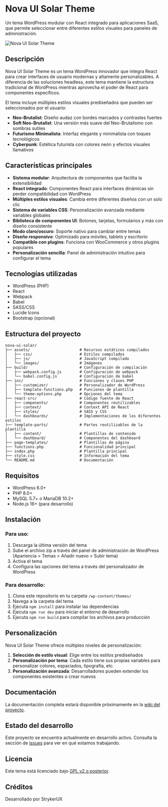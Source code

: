 # Nova UI Solar Theme

Un tema WordPress modular con React integrado para aplicaciones SaaS, que permite seleccionar entre diferentes estilos visuales para paneles de administración.

![Nova UI Solar Theme](https://via.placeholder.com/1200x600?text=Nova+UI+Solar+Theme)

## Descripción

Nova UI Solar Theme es un tema WordPress innovador que integra React para crear interfaces de usuario modernas y altamente personalizables. A diferencia de las soluciones headless, este tema mantiene la estructura tradicional de WordPress mientras aprovecha el poder de React para componentes específicos.

El tema incluye múltiples estilos visuales prediseñados que pueden ser seleccionados por el usuario:

- **Neo-Brutalist**: Diseño audaz con bordes marcados y contrastes fuertes
- **Soft Neo-Brutalist**: Una versión más suave del Neo-Brutalismo con sombras sutiles
- **Futurismo Minimalista**: Interfaz elegante y minimalista con toques tecnológicos
- **Cyberpunk**: Estética futurista con colores neón y efectos visuales llamativos

## Características principales

- **Sistema modular**: Arquitectura de componentes que facilita la extensibilidad
- **React integrado**: Componentes React para interfaces dinámicas sin perder compatibilidad con WordPress
- **Múltiples estilos visuales**: Cambia entre diferentes diseños con un solo clic
- **Sistema de variables CSS**: Personalización avanzada mediante variables globales
- **Biblioteca de componentes UI**: Botones, tarjetas, formularios y más con diseño consistente
- **Modo claro/oscuro**: Soporte nativo para cambiar entre temas
- **Diseño responsivo**: Optimizado para móviles, tablets y escritorio
- **Compatible con plugins**: Funciona con WooCommerce y otros plugins populares
- **Personalización sencilla**: Panel de administración intuitivo para configurar el tema

## Tecnologías utilizadas

- WordPress (PHP)
- React
- Webpack
- Babel
- SASS/CSS
- Lucide Icons
- Bootstrap (opcional)

## Estructura del proyecto

```
nova-ui-solar/
├── assets/                      # Recursos estáticos compilados
│   ├── css/                     # Estilos compilados
│   ├── js/                      # JavaScript compilado
│   └── images/                  # Imágenes 
├── build/                       # Configuración de compilación
│   ├── webpack.config.js        # Configuración de webpack
│   └── babel.config.js          # Configuración de babel
├── inc/                         # Funciones y clases PHP
│   ├── customizer/              # Personalizador de WordPress
│   ├── template-functions.php   # Funciones de plantilla
│   └── theme-options.php        # Opciones del tema
├── react-src/                   # Código fuente de React
│   ├── components/              # Componentes reutilizables
│   ├── context/                 # Context API de React
│   ├── styles/                  # SASS y CSS
│   └── dashboards/              # Implementaciones de los diferentes estilos
├── template-parts/              # Partes reutilizables de la plantilla
│   ├── content/                 # Plantillas de contenido
│   └── dashboard/               # Componentes del dashboard
├── page-templates/              # Plantillas de página
├── functions.php                # Funcionalidad principal
├── index.php                    # Plantilla principal
├── style.css                    # Información del tema
└── README.md                    # Documentación
```

## Requisitos

- WordPress 6.0+
- PHP 8.0+
- MySQL 5.7+ o MariaDB 10.2+
- Node.js 16+ (para desarrollo)

## Instalación

### Para uso:

1. Descarga la última versión del tema
2. Sube el archivo zip a través del panel de administración de WordPress (Apariencia > Temas > Añadir nuevo > Subir tema)
3. Activa el tema
4. Configura las opciones del tema a través del personalizador de WordPress

### Para desarrollo:

1. Clona este repositorio en tu carpeta `/wp-content/themes/`
2. Navega a la carpeta del tema
3. Ejecuta `npm install` para instalar las dependencias
4. Ejecuta `npm run dev` para iniciar el entorno de desarrollo
5. Ejecuta `npm run build` para compilar los archivos para producción

## Personalización

Nova UI Solar Theme ofrece múltiples niveles de personalización:

1. **Selección de estilo visual**: Elige entre los estilos prediseñados
2. **Personalización por tema**: Cada estilo tiene sus propias variables para personalizar colores, espaciados, tipografía, etc.
3. **Personalización avanzada**: Desarrolladores pueden extender los componentes existentes o crear nuevos

## Documentación

La documentación completa estará disponible próximamente en la [wiki del proyecto](https://github.com/StrykerUX/Nova-UI-Solar-Theme/wiki).

## Estado del desarrollo

Este proyecto se encuentra actualmente en desarrollo activo. Consulta la sección de [issues](https://github.com/StrykerUX/Nova-UI-Solar-Theme/issues) para ver en qué estamos trabajando.

## Licencia

Este tema está licenciado bajo [GPL v2 o posterior](https://www.gnu.org/licenses/gpl-2.0.html).

## Créditos

Desarrollado por StrykerUX
